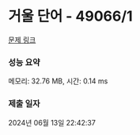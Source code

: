 # 거울 단어 - 49066/1 

[문제 링크](https://level.goorm.io/exam/49066/%EA%B1%B0%EC%9A%B8-%EB%8B%A8%EC%96%B4/quiz/1) 

### 성능 요약

메모리: 32.76 MB, 시간: 0.14 ms

### 제출 일자

2024년 06월 13일 22:42:37


